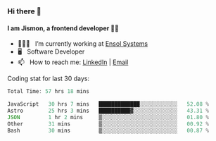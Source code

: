 ### Hi there 👋

#### I am Jismon, a frontend developer 👦🏻

- 🧑🏻‍💻   &nbsp; I’m currently working at <a href='https://www.ensolsystems.com/' target="_blank">Ensol Systems</a>
- 🖥   &nbsp; Software Developer
- 📫   &nbsp; How to reach me: <a href='https://www.linkedin.com/in/jismonthomas/'>LinkedIn</a> | <a href='mailto:hellojismonthomas@gmail.com'>Email</a>

Coding stat for last 30 days:
<!--START_SECTION:waka-->

```javascript
Total Time: 57 hrs 18 mins

JavaScript   30 hrs 7 mins   █████████████░░░░░░░░░░░░   52.08 %
Astro        25 hrs 3 mins   ██████████▓░░░░░░░░░░░░░░   43.31 %
JSON         1 hr 2 mins     ▒░░░░░░░░░░░░░░░░░░░░░░░░   01.80 %
Other        31 mins         ▒░░░░░░░░░░░░░░░░░░░░░░░░   00.92 %
Bash         30 mins         ▒░░░░░░░░░░░░░░░░░░░░░░░░   00.87 %
```

<!--END_SECTION:waka-->

<!--
**jismonthomas/jismonthomas** is a ✨ _special_ ✨ repository because its `README.md` (this file) appears on your GitHub profile.

Here are some ideas to get you started:

- 🔭 I’m currently working on ...
- 🌱 I’m currently learning ...
- 👯 I’m looking to collaborate on ...
- 🤔 I’m looking for help with ...
- 💬 Ask me about ...
- 📫 How to reach me: ...
- 😄 Pronouns: ...
- ⚡ Fun fact: ...
-->
